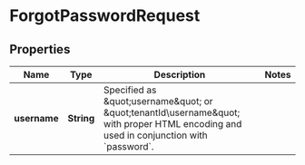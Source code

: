 

# ForgotPasswordRequest


## Properties

| Name | Type | Description | Notes |
|------------ | ------------- | ------------- | -------------|
|**username** | **String** | Specified as \&quot;username\&quot; or \&quot;tenantId\\username\&quot; with proper HTML encoding and used in conjunction with &#x60;password&#x60;.  |  |



